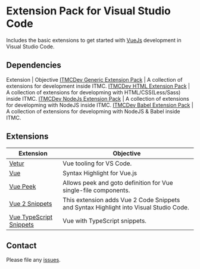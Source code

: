 # Extension Pack for Visual Studio Code

Includes the basic extensions to get started with [VueJs](https://vuejs.org/) development in Visual Studio Code.

## Dependencies

Extension | Objective
[ITMCDev Generic Extension Pack](https://marketplace.visualstudio.com/items?itemName=itmcdev.generic-extension-pack) | A collection of extensions for development inside ITMC.
[ITMCDev HTML Extension Pack](https://marketplace.visualstudio.com/items?itemName=itmcdev.html-extension-pack) | A collection of extensions for developming with HTML/CSS(Less/Sass) inside ITMC.
[ITMCDev NodeJs Extension Pack](https://marketplace.visualstudio.com/items?itemName=itmcdev.node-extension-pack) | A collection of extensions for developming with NodeJS inside ITMC.
[ITMCDev Babel Extension Pack](https://marketplace.visualstudio.com/items?itemName=itmcdev.node-extension-pack) | A collection of extensions for developming with NodeJS & Babel inside ITMC.

## Extensions

Extension | Objective
--------- | ---------
[Vetur](https://marketplace.visualstudio.com/items?itemName=octref.vetur) | Vue tooling for VS Code.
[Vue](https://marketplace.visualstudio.com/items?itemName=liuji-jim.vue) | Syntax Highlight for Vue.js
[Vue Peek](https://marketplace.visualstudio.com/items?itemName=dariofuzinato.vue-peek) | Allows peek and goto definition for Vue single-file components.
[Vue 2 Snippets](https://marketplace.visualstudio.com/items?itemName=dzannotti.hollowtree.vue-snippets) | This extension adds Vue 2 Code Snippets and Syntax Highlight into Visual Studio Code.
[Vue TypeScript Snippets](https://marketplace.visualstudio.com/items?itemName=ducksoupdev.vue2) | Vue with TypeScript snippets.

## Contact

Please file any [issues](https://github.com/itmcdev/vscode-extensions/issues).